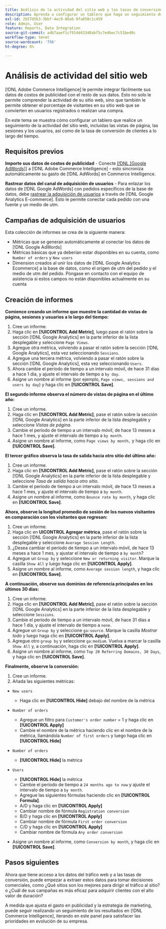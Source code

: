 ```yaml
---
title: Análisis de la actividad del sitio web y las tasas de conversión de clientes
description: Aprenda a configurar un tablero que haga un seguimiento de la actividad del sitio web, incluidas las vistas de página, las sesiones y los usuarios, y de la tasa de conversión de clientes a lo largo del tiempo.
exl-id: 2b57d5b3-3bbf-4ec9-86a6-9fa850c1c459
role: Admin, User
feature: Reports, Data Integration
source-git-commit: adb7aaef1cf914d43348abf5c7e4bec7c51bed0c
workflow-type: tm+mt
source-wordcount: '756'
ht-degree: 0%

---
```


# Análisis de actividad del sitio web

[!DNL Adobe Commerce Intelligence] le permite integrar fácilmente sus datos de costos de publicidad con el resto de sus datos. Esto no solo le permite comprender la actividad de su sitio web, sino que también le permite obtener el porcentaje de visitantes en su sitio web que se convierten en usuarios registrados o realizan una compra.

En este tema se muestra cómo configurar un tablero que realice un seguimiento de la actividad del sitio web, incluidas las vistas de página, las sesiones y los usuarios, así como de la tasa de conversión de clientes a lo largo del tiempo.

## Requisitos previos

**Importe sus datos de costos de publicidad** - Conecte [[!DNL [Google AdWords]]](../importing-data/integrations/google-adwords.md) a [!DNL Adobe Commerce Intelligence] - esto sincroniza automáticamente su gasto de [!DNL AdWords] en Commerce Intelligence.

**Rastrear datos del canal de adquisición de usuarios** - Para enlazar los datos de [!DNL Google AdWords] con pedidos específicos de la base de datos, debe [rastrear la adquisición de usuarios](../analysis/google-track-user-acq.md) a través de [!DNL Google Analytics E-commerce]. Esto le permite conectar cada pedido con una fuente y un medio de utm.

## Campañas de adquisición de usuarios

Esta colección de informes se crea de la siguiente manera:

* Métricas que se generan automáticamente al conectar los datos de [!DNL Google AdWords]
* Métricas básicas que ya deberían estar disponibles en su cuenta, como `Number of orders` y `New users`
* Dimension creados al unir los datos de [!DNL Google Analytics Ecommerce] a la base de datos, como el origen de utm del pedido y el medio de utm del pedido. Póngase en contacto con el equipo de asistencia si estos campos no están disponibles actualmente en su cuenta

## Creación de informes

**Comience creando un informe que muestre la cantidad de vistas de página, sesiones y usuarios a lo largo del tiempo:**

1. Cree un informe.
1. Haga clic en **[!UICONTROL Add Metric]**, luego pase el ratón sobre la sección [!DNL Google Analytics] en la parte inferior de la lista desplegable y seleccione `Page Views`.
1. Agregue otra métrica, volviendo a pasar el ratón sobre la sección [!DNL Google Analytics], esta vez seleccionando `Sessions`.
1. Agregue una tercera métrica, volviendo a pasar el ratón sobre la sección [!DNL Google Analytics], esta vez seleccionando `Users`.
1. Ahora cambie el período de tiempo a un intervalo móvil, de hace 31 días a hace 1 día, y ajuste el intervalo de tiempo a `by day`.
1. Asigne un nombre al informe (por ejemplo, `Page views, sessions and users by day`) y haga clic en **[!UICONTROL Save]**.

**El segundo informe observa el número de vistas de página en el último año:**

1. Cree un informe.
1. Haga clic en **[!UICONTROL Add Metric]**, pase el ratón sobre la sección [!DNL Google Analytics] en la parte inferior de la lista desplegable y seleccione _Vistas de página_.
1. Cambie el período de tiempo a un intervalo móvil, de hace 13 meses a hace 1 mes, y ajuste el intervalo de tiempo a `by month`.
1. Asigne un nombre al informe, como `Page views by month,` y haga clic en **[!UICONTROL Save]**.

**El tercer gráfico observa la tasa de salida hacia otro sitio del último año:**

1. Cree un informe.
1. Haga clic en **[!UICONTROL Add Metric]**, pase el ratón sobre la sección [!DNL Google Analytics] en la parte inferior de la lista desplegable y seleccione _Tasa de salida hacia otro sitio_.
1. Cambie el período de tiempo a un intervalo móvil, de hace 13 meses a hace 1 mes, y ajuste el intervalo de tiempo a `by month`.
1. Asigne un nombre al informe, como `Bounce rate by month`, y haga clic en **[!UICONTROL Save]**.

**Ahora, observe la longitud promedio de sesión de los nuevos visitantes en comparación con los visitantes que regresan:**

1. Cree un informe.
1. Haga clic en **UICONTROL Agregar métrica**, pase el ratón sobre la sección [!DNL Google Analytics] en la parte inferior de la lista desplegable y seleccione `Average Session Length`.
1. ¿Desea cambiar el período de tiempo a un intervalo móvil, de hace 13 meses a hace 1 mes, y ajustar el intervalo de tiempo a `by month`?
1. Agregue un `Group by` y seleccione `New or returning visitor`.  Marque la casilla `Show All` y luego haga clic en **[!UICONTROL Apply]**.
1. Asigne un nombre al informe, como `Average session length`, y haga clic en **[!UICONTROL Save]**.

**A continuación, observe sus dominios de referencia principales en los últimos 30 días:**

1. Cree un informe.
1. Haga clic en **[!UICONTROL Add Metric]**, pase el ratón sobre la sección [!DNL Google Analytics] en la parte inferior de la lista desplegable y seleccione `Sessions`.
1. Cambie el período de tiempo a un intervalo móvil, de hace 31 días a hace 1 día, y ajuste el intervalo de tiempo a `none`.
1. Agregue un `Group by` y seleccione `ga:source`.  Marque la casilla _Mostrar todo_ y luego haga clic en **[!UICONTROL Apply]**.
1. Agregue otro `group by` y seleccione `ga:medium`. Vuelva a marcar la casilla `Show All` y, a continuación, haga clic en **[!UICONTROL Apply]**.
1. Asigne un nombre al informe, como `Top 20 Referring Domains, 30 Days`, y haga clic en **[!UICONTROL Save]**.

**Finalmente, observe la conversión:**

1. Cree un informe.
1. Añada las siguientes métricas:

* `New users`
   * Haga clic en **[!UICONTROL Hide]** debajo del nombre de la métrica

* `Number of orders`
   * Agregue un filtro para `Customer's order number` = 1 y haga clic en **[!UICONTROL Apply]**
   * Cambie el nombre de la métrica haciendo clic en el nombre de la métrica, llamándola `Number of first orders` y luego haga clic en **[!UICONTROL Hide]**

* `Number of orders`
   * **[!UICONTROL Hide]** la métrica

* `Users`
   * **[!UICONTROL Hide]** la métrica
   * Cambie el período de tiempo a `24 months ago to now` y ajuste el intervalo de tiempo a `by month`.
   * Agregue las siguientes fórmulas haciendo clic en **[!UICONTROL Formula]**.
   * A/D y haga clic en **[!UICONTROL Apply]**
   * Cambiar nombre de fórmula `Registration conversion`
   * B/D y haga clic en **[!UICONTROL Apply]**
   * Cambiar nombre de fórmula `First order conversion`
   * C/D y haga clic en **[!UICONTROL Apply]**
   * Cambiar nombre de fórmula `Any order conversion`

* Asigne un nombre al informe, como `Conversion by month`, y haga clic en **[!UICONTROL Save]**.

## Pasos siguientes

Ahora que tiene acceso a los datos del tráfico web y a las tasas de conversión, puede empezar a extraer estos datos para tomar decisiones comerciales, como ¿Qué sitios son los mejores para dirigir el tráfico al sitio? o ¿Cuál de sus campañas es más eficaz para adquirir clientes con el alto valor de duración?

A medida que ajusta el gasto en publicidad y la estrategia de marketing, puede seguir realizando un seguimiento de los resultados en [!DNL Commerce Intelligence], iterando en este panel para satisfacer las prioridades en evolución de su empresa.
